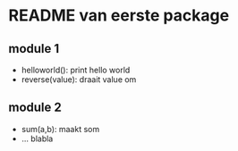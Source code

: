 # README van eerste package

## module 1
- helloworld(): print hello world
- reverse(value): draait value om


## module 2
- sum(a,b): maakt som
- ... blabla